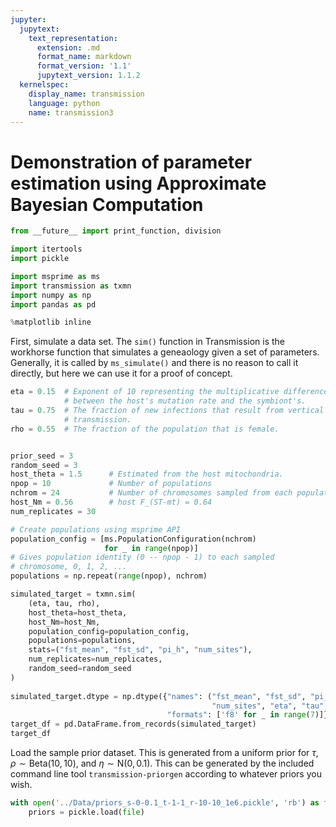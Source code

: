 ```yaml
---
jupyter:
  jupytext:
    text_representation:
      extension: .md
      format_name: markdown
      format_version: '1.1'
      jupytext_version: 1.1.2
  kernelspec:
    display_name: transmission
    language: python
    name: transmission3
---
```


<!-- #region markdown {} -->
# Demonstration of parameter estimation using Approximate Bayesian Computation





<!-- #endregion -->


```python
from __future__ import print_function, division

import itertools
import pickle

import msprime as ms
import transmission as txmn
import numpy as np
import pandas as pd

%matplotlib inline
```


<!-- #region markdown {} -->
 First, simulate a data set. The `sim()` function in Transmission is the
 workhorse function that simulates a geneaology given a set of parameters.
 Generally, it is called by `ms_simulate()` and there is no reason to call
 it directly, but here we can use it for a proof of concept.
<!-- #endregion -->

```python
eta = 0.15  # Exponent of 10 representing the multiplicative difference
            # between the host's mutation rate and the symbiont's.
tau = 0.75  # The fraction of new infections that result from vertical
            # transmission.
rho = 0.55  # The fraction of the population that is female.


prior_seed = 3
random_seed = 3
host_theta = 1.5      # Estimated from the host mitochondria.
npop = 10             # Number of populations
nchrom = 24           # Number of chromosomes sampled from each population.
host_Nm = 0.56        # host F_(ST-mt) = 0.64
num_replicates = 30

# Create populations using msprime API
population_config = [ms.PopulationConfiguration(nchrom)
                     for _ in range(npop)]
# Gives population identity (0 -- npop - 1) to each sampled 
# chromosome, 0, 1, 2, ...
populations = np.repeat(range(npop), nchrom)

simulated_target = txmn.sim(
    (eta, tau, rho),
    host_theta=host_theta,
    host_Nm=host_Nm,
    population_config=population_config,
    populations=populations,
    stats=("fst_mean", "fst_sd", "pi_h", "num_sites"),
    num_replicates=num_replicates,
    random_seed=random_seed
)
                          
simulated_target.dtype = np.dtype({"names": ("fst_mean", "fst_sd", "pi_h",
                                             "num_sites", "eta", "tau", "rho"),
                                   "formats": ['f8' for _ in range(7)]})
target_df = pd.DataFrame.from_records(simulated_target)
target_df
```

Load the sample prior dataset. This is generated from a uniform prior for
$\tau$, $\rho \sim \mathrm{Beta}(10, 10)$, and $\eta \sim \mathrm{N}(0, 0.1)$.
This can be generated by the included command line tool `transmission-priorgen`
according to whatever priors you wish.

```python
with open('../Data/priors_s-0-0.1_t-1-1_r-10-10_1e6.pickle', 'rb') as file:
    priors = pickle.load(file)
```

```python

```
